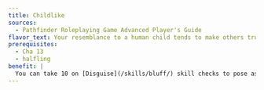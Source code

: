 ```yaml
---
title: Childlike
sources:
  - Pathfinder Roleplaying Game Advanced Player's Guide
flavor_text: Your resemblance to a human child tends to make others trust you, perhaps more than they should.
prerequisites:
  - Cha 13
  - halfling
benefit: |
  You can take 10 on [Disguise](/skills/bluff/) skill checks to pose as a human child, and ignore the check penalties for disguising yourself as a different race and age category while doing so.
---
```


